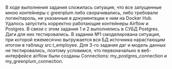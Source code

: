 В ходе выполнения задания сложилась ситуация, что все запущенные мною контейнеры с greenplum либо сворачивались, либо требовали логин/пароль, не указанные в документации к ним на Docker Hub.
Удалось запустить корректно работающие контейнеры Airflow и Postgres.
В связи с этим задания 1 и 2 выполнялись в СУБД Postgres.
Даги для них тестировались.
В задании №1 смоделирована ситуация, при которой  ежемесячно выгружается вся БД источника нарастающим итогом в таблицу src.t_employee.
Для 3-го задания даг и модель данных не тестировались, поэтому условимся, что первоначально в веб-интерфейсе airflow были созданы Connections: my_postgres_connection и my_greenplum_connection.
